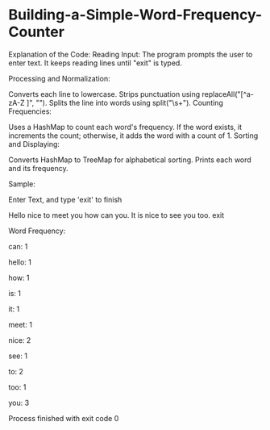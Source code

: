 # Building-a-Simple-Word-Frequency-Counter

Explanation of the Code:
Reading Input: The program prompts the user to enter text. It keeps reading lines until "exit" is typed.

Processing and Normalization:

Converts each line to lowercase.
Strips punctuation using replaceAll("[^a-zA-Z ]", "").
Splits the line into words using split("\\s+").
Counting Frequencies:

Uses a HashMap to count each word's frequency. If the word exists, it increments the count; otherwise, it adds the word with a count of 1.
Sorting and Displaying:

Converts HashMap to TreeMap for alphabetical sorting.
Prints each word and its frequency.

Sample:

Enter Text, and type 'exit' to finish

Hello nice to meet you
how can you. It is nice to see you too.
exit

Word Frequency:

can: 1

hello: 1

how: 1

is: 1

it: 1

meet: 1

nice: 2

see: 1

to: 2

too: 1

you: 3


Process finished with exit code 0
